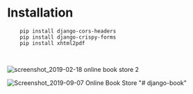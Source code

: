 # Installation 


```
    pip install django-cors-headers
    pip install django-crispy-forms
    pip install xhtml2pdf
```

</br>

![screenshot_2019-02-18 online book store 2](https://user-images.githubusercontent.com/28836413/52928808-cddf6e00-336b-11e9-9db9-58cb0fc0f0e5.png)


![Screenshot_2019-09-07 Online Book Store](https://user-images.githubusercontent.com/16104417/64470406-7a483c80-d164-11e9-93b1-cbca68a966cb.png)
"# django-book" 
